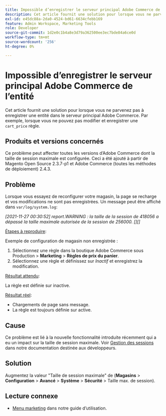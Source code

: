 ```yaml
---
title: Impossible d’enregistrer le serveur principal Adobe Commerce de l’entité
description: Cet article fournit une solution pour lorsque vous ne parvenez pas à enregistrer une entité dans le serveur principal Adobe Commerce. Par exemple, lorsque vous ne pouvez pas modifier et enregistrer une règle "cart_price" spécifique.
exl-id: e45dc88a-2da0-4524-bd61-6634cfebb169
feature: Admin Workspace, Marketing Tools
role: Developer
source-git-commit: 1d2e0c1b4a8e3d79a362500ee3ec7bde84a6ce0d
workflow-type: tm+mt
source-wordcount: '256'
ht-degree: 0%

---
```


# Impossible d’enregistrer le serveur principal Adobe Commerce de l’entité

Cet article fournit une solution pour lorsque vous ne parvenez pas à enregistrer une entité dans le serveur principal Adobe Commerce. Par exemple, lorsque vous ne pouvez pas modifier et enregistrer une `cart_price` règle.

## Produits et versions concernés

Ce problème peut affecter toutes les versions d’Adobe Commerce dont la taille de session maximale est configurée. Ceci a été ajouté à partir de Magento Open Source 2.3.7-p1 et Adobe Commerce (toutes les méthodes de déploiement) 2.4.3.


## Problème

Lorsque vous essayez de reconfigurer votre magasin, la page se recharge et vos modifications ne sont pas enregistrées. Un message peut être affiché dans `var/log/system.log`:

*[2021-11-27 00:30:52] report.WARNING : la taille de la session de 418056 a dépassé la taille maximale autorisée de la session de 256000. [][]*

<u>Étapes à reproduire</u>:

Exemple de configuration de magasin non enregistrée :

1. Sélectionnez une règle dans la boutique Adobe Commerce sous Production > **Marketing** > **Règles de prix du panier**.
1. Sélectionnez une règle et définissez sur *Inactif* et enregistrez la modification.

<u>Résultat attendu</u>:

La règle est définie sur inactive.

<u>Résultat réel</u>:

* Chargements de page sans message.
* La règle est toujours définie sur active.

## Cause

Ce problème est lié à la nouvelle fonctionnalité introduite récemment qui a eu un impact sur la taille de session maximale. Voir [Gestion des sessions](https://docs.magento.com/user-guide/stores/security-session-management.html) dans notre documentation destinée aux développeurs.

## Solution

Augmentez la valeur &quot;Taille de session maximale&quot; de (**Magasins** > **Configuration** > **Avancé** > **Système** > **Sécurité** > Taille max. de session).

## Lecture connexe

* [Menu marketing](https://docs.magento.com/user-guide/marketing/marketing-menu.html) dans notre guide d’utilisation.
